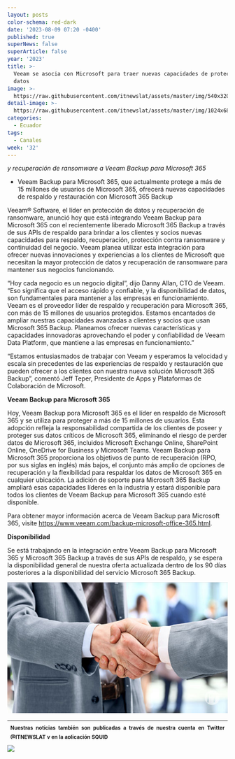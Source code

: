```yaml
---
layout: posts
color-schema: red-dark
date: '2023-08-09 07:20 -0400'
published: true
superNews: false
superArticle: false
year: '2023'
title: >-
  Veeam se asocia con Microsoft para traer nuevas capacidades de protección de
  datos
image: >-
  https://raw.githubusercontent.com/itnewslat/assets/master/img/540x320/CheckHand-p.jpg
detail-image: >-
  https://raw.githubusercontent.com/itnewslat/assets/master/img/1024x680/CheckHand-g.jpg
categories:
  - Ecuador
tags:
  - Canales
week: '32'
---
```

_y recuperación de ransomware a Veeam Backup para Microsoft 365_

- Veeam Backup para Microsoft 365, que actualmente protege a más de 15 millones de usuarios de Microsoft 365, ofrecerá nuevas capacidades de respaldo y restauración con Microsoft 365 Backup

Veeam® Software, el líder en protección de datos y recuperación de ransomware, anunció hoy que está integrando Veeam Backup para Microsoft 365 con el recientemente liberado Microsoft 365 Backup a través de sus APIs de respaldo para brindar a los clientes y socios nuevas capacidades para respaldo, recuperación, protección contra ransomware y continuidad del negocio. Veeam planea utilizar esta integración para ofrecer nuevas innovaciones y experiencias a los clientes de Microsoft que necesitan la mayor protección de datos y recuperación de ransomware para mantener sus negocios funcionando.

“Hoy cada negocio es un negocio digital”, dijo Danny Allan, CTO de Veeam. “Eso significa que el acceso rápido y confiable, y la disponibilidad de datos, son fundamentales para mantener a las empresas en funcionamiento. Veeam es el proveedor líder de respaldo y recuperación para Microsoft 365, con más de 15 millones de usuarios protegidos. Estamos encantados de ampliar nuestras capacidades avanzadas a clientes y socios que usan Microsoft 365 Backup. Planeamos ofrecer nuevas características y capacidades innovadoras aprovechando el poder y confiabilidad de Veeam Data Platform, que mantiene a las empresas en funcionamiento.”

“Estamos entusiasmados de trabajar con Veeam y esperamos la velocidad y escala sin precedentes de las experiencias de respaldo y restauración que pueden ofrecer a los clientes con nuestra nueva solución Microsoft 365 Backup”, comentó Jeff Teper, Presidente de Apps y Plataformas de Colaboración de Microsoft.

**Veeam Backup para Microsoft 365**

Hoy, Veeam Backup pora Microsoft 365 es el líder en respaldo de Microsoft 365 y se utiliza para proteger a más de 15 millones de usuarios. Esta adopción refleja la responsabilidad compartida de los clientes de poseer y proteger sus datos críticos de Microsoft 365, eliminando el riesgo de perder datos de Microsoft 365, incluidos Microsoft Exchange Online, SharePoint Online, OneDrive for Business y Microsoft Teams. Veeam Backup para Microsoft 365 proporciona los objetivos de punto de recuperación (RPO, por sus siglas en inglés) más bajos, el conjunto más amplio de opciones de recuperación y la flexibilidad para respaldar los datos de Microsoft 365 en cualquier ubicación. La adición de soporte para Microsoft 365 Backup ampliará esas capacidades líderes en la industria y estará disponible para todos los clientes de Veeam Backup para Microsoft 365 cuando esté disponible.

Para obtener mayor información acerca de Veeam Backup para Microsoft 365, visite https://www.veeam.com/backup-microsoft-office-365.html.

**Disponibilidad**

Se está trabajando en la integración entre Veeam Backup para Microsoft 365 y Microsoft 365 Backup a través de sus APIs de respaldo, y se espera la disponibilidad general de nuestra oferta actualizada dentro de los 90 días posteriores a la disponibilidad del servicio Microsoft 365 Backup.

![](https://raw.githubusercontent.com/itnewslat/assets/master/img/540x320/CheckHand-p.jpg)

<table style="height: 42px;" width="569">
<tbody>
<tr>
<td style="text-align: justify;"><sub><strong>Nuestras noticias también son publicadas a través de nuestra cuenta en Twitter <a href="https://twitter.com/itnewslat?lang=es">@ITNEWSLAT</a> y en la aplicación <a href="https://squidapp.co/en/">SQUID</a></strong></sub></td>
</tr>
</tbody>
</table>

<img src="https://tracker.metricool.com/c3po.jpg?hash=56f88a41e39ab42c063cc51676587a04"/>